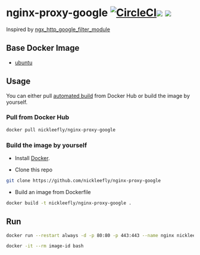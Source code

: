 # nginx-proxy-google [![CircleCI](https://circleci.com/gh/nickleefly/nginx-proxy-google.svg?style=svg)](https://circleci.com/gh/nickleefly/nginx-proxy-google)[![](https://images.microbadger.com/badges/version/nickleefly/nginx-proxy-google.svg)](https://microbadger.com/images/nickleefly/nginx-proxy-google "Get your own version badge on microbadger.com") [![](https://images.microbadger.com/badges/image/nickleefly/nginx-proxy-google.svg)](https://microbadger.com/images/nickleefly/nginx-proxy-google "Get your own image badge on microbadger.com")

Inspired by [ngx_http_google_filter_module](https://github.com/cuber/ngx_http_google_filter_module)

## Base Docker Image

* [ubuntu](https://hub.docker.com/_/ubuntu/)

## Usage

You can either pull [automated build](https://hub.docker.com/r/nickleefly/nginx-proxy-google/) from Docker Hub or build the image by yourself.

### Pull from Docker Hub

```bash
docker pull nickleefly/nginx-proxy-google
```

### Build the image by yourself

+ Install [Docker](https://docs.docker.com/engine/installation/#installation).

+ Clone this repo

```bash
git clone https://github.com/nickleefly/nginx-proxy-google
```

+ Build an image from Dockerfile

```bash
docker build -t nickleefly/nginx-proxy-google .
```

## Run

```bash
docker run --restart always -d -p 80:80 -p 443:443 --name nginx nickleefly/nginx-proxy-google
```

```bash
docker -it --rm image-id bash
```

